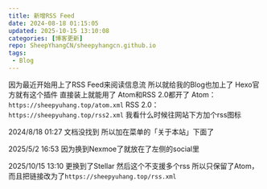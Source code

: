 ```yaml
---
title: 新增RSS Feed
date: 2024-08-18 01:15:05
updated: 2025-10-15 13:10:08
categories: [博客更新]
repo: SheepYhangCN/sheepyhangcn.github.io
tags: 
 - Blog
---
```

因为最近开始用上了RSS Feed来阅读信息流
所以就给我的Blog也加上了
Hexo官方就有这个插件 直接装上就能用了
Atom和RSS 2.0都开了
Atom：```https://sheepyuhang.top/atom.xml```
RSS 2.0：```https://sheepyuhang.top/rss2.xml```
我看什么时候往网站下方加个rss图标

2024/8/18 01:27
文档没找到 所以加在菜单的「关于本站」下面了

2025/5/2 16:53
因为换到Nexmoe了就放在了左侧的social里

2025/10/15 13:10
更换到了Stellar 然后这个不支援多个rss
所以只保留了Atom，而且把链接改为了```https://sheepyuhang.top/rss.xml```